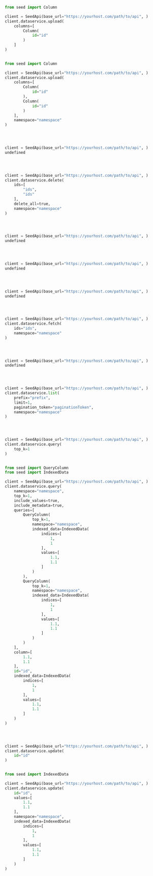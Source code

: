 ```python
from seed import Column

client = SeedApi(base_url="https://yourhost.com/path/to/api", )        
client.dataservice.upload(
	columns=[
		Column(
			id="id"
		)
	]
)
 
```                        


```python
from seed import Column

client = SeedApi(base_url="https://yourhost.com/path/to/api", )        
client.dataservice.upload(
	columns=[
		Column(
			id="id"
		),
		Column(
			id="id"
		)
	],
	namespace="namespace"
)
 
```                        


```python


client = SeedApi(base_url="https://yourhost.com/path/to/api", )        
undefined
 
```                        


```python


client = SeedApi(base_url="https://yourhost.com/path/to/api", )        
client.dataservice.delete(
	ids=[
		"ids",
		"ids"
	],
	delete_all=true,
	namespace="namespace"
)
 
```                        


```python


client = SeedApi(base_url="https://yourhost.com/path/to/api", )        
undefined
 
```                        


```python


client = SeedApi(base_url="https://yourhost.com/path/to/api", )        
undefined
 
```                        


```python


client = SeedApi(base_url="https://yourhost.com/path/to/api", )        
undefined
 
```                        


```python


client = SeedApi(base_url="https://yourhost.com/path/to/api", )        
client.dataservice.fetch(
	ids="ids",
	namespace="namespace"
)
 
```                        


```python


client = SeedApi(base_url="https://yourhost.com/path/to/api", )        
undefined
 
```                        


```python


client = SeedApi(base_url="https://yourhost.com/path/to/api", )        
client.dataservice.list(
	prefix="prefix",
	limit=1,
	pagination_token="paginationToken",
	namespace="namespace"
)
 
```                        


```python


client = SeedApi(base_url="https://yourhost.com/path/to/api", )        
client.dataservice.query(
	top_k=1
)
 
```                        


```python
from seed import QueryColumn
from seed import IndexedData

client = SeedApi(base_url="https://yourhost.com/path/to/api", )        
client.dataservice.query(
	namespace="namespace",
	top_k=1,
	include_values=true,
	include_metadata=true,
	queries=[
		QueryColumn(
			top_k=1,
			namespace="namespace",
			indexed_data=IndexedData(
				indices=[
					1,
					1
				],
				values=[
					1.1,
					1.1
				]
			)
		),
		QueryColumn(
			top_k=1,
			namespace="namespace",
			indexed_data=IndexedData(
				indices=[
					1,
					1
				],
				values=[
					1.1,
					1.1
				]
			)
		)
	],
	column=[
		1.1,
		1.1
	],
	id="id",
	indexed_data=IndexedData(
		indices=[
			1,
			1
		],
		values=[
			1.1,
			1.1
		]
	)
)
 
```                        


```python


client = SeedApi(base_url="https://yourhost.com/path/to/api", )        
client.dataservice.update(
	id="id"
)
 
```                        


```python
from seed import IndexedData

client = SeedApi(base_url="https://yourhost.com/path/to/api", )        
client.dataservice.update(
	id="id",
	values=[
		1.1,
		1.1
	],
	namespace="namespace",
	indexed_data=IndexedData(
		indices=[
			1,
			1
		],
		values=[
			1.1,
			1.1
		]
	)
)
 
```                        


